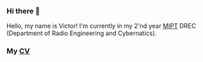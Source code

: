 ### Hi there 👋
Hello, my name is Victor! I'm currently in my 2'nd year [MIPT](https://en.wikipedia.org/wiki/Moscow_Institute_of_Physics_and_Technology) DREC (Department of Radio Engineering and Cybernatics).

### My [CV](my_cv.pdf)
